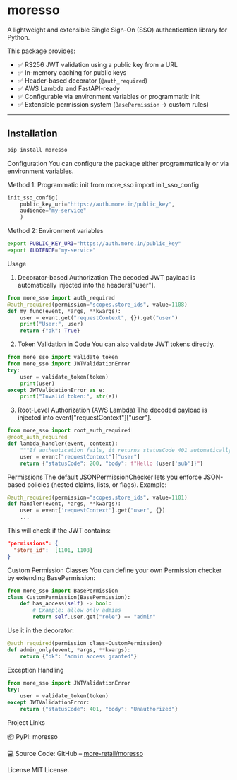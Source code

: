 # moresso  

A lightweight and extensible Single Sign-On (SSO) authentication library for Python.  

This package provides:  

- ✅ RS256 JWT validation using a public key from a URL  
- ✅ In-memory caching for public keys  
- ✅ Header-based decorator (`@auth_required`)  
- ✅ AWS Lambda and FastAPI-ready  
- ✅ Configurable via environment variables or programmatic init  
- ✅ Extensible permission system (`BasePermission` → custom rules)  

---

## Installation  

```bash
pip install moresso
```
Configuration
You can configure the package either programmatically or via environment variables.

Method 1: Programmatic init
from more_sso import init_sso_config
```python
init_sso_config(
    public_key_uri="https://auth.more.in/public_key",
    audience="my-service"
    )
```
Method 2: Environment variables
```bash
export PUBLIC_KEY_URI="https://auth.more.in/public_key"
export AUDIENCE="my-service"
```

Usage
1. Decorator-based Authorization
The decoded JWT payload is automatically injected into the headers["user"].
```python
from more_sso import auth_required
@auth_required(permission="scopes.store_ids", value=1108)
def my_func(event, *args, **kwargs):
    user = event.get("requestContext", {}).get("user")
    print("User:", user)
    return {"ok": True}

```
2. Token Validation in Code
You can also validate JWT tokens directly.
```python
from more_sso import validate_token
from more_sso import JWTValidationError
try:
    user = validate_token(token)
    print(user)
except JWTValidationError as e:
    print("Invalid token:", str(e))
```
3. Root-Level Authorization (AWS Lambda)
The decoded payload is injected into event["requestContext"]["user"].
```python
from more_sso import root_auth_required
@root_auth_required
def lambda_handler(event, context):
    """If authentication fails, it returns statusCode 401 automatically"""
    user = event["requestContext"]["user"]
    return {"statusCode": 200, "body": f"Hello {user['sub']}"}
```
Permissions
The default JSONPermissionChecker lets you enforce JSON-based policies (nested claims, lists, or flags).
Example:
```python
@auth_required(permission="scopes.store_ids", value=1101)
def handler(event, *args, **kwargs):
    user = event['requestContext'].get("user", {})
    ...
```
This will check if the JWT contains:
```json
"permissions": {
  "store_id":  [1101, 1108]
}
```
Custom Permission Classes
You can define your own Permission checker by extending BasePermission:
```python
from more_sso import BasePermission
class CustomPermission(BasePermission):
    def has_access(self) -> bool:
        # Example: allow only admins
        return self.user.get("role") == "admin"

```
Use it in the decorator:
```python
@auth_required(permission_class=CustomPermission)
def admin_only(event, *args, **kwargs):
    return {"ok": "admin access granted"}
```
Exception Handling
```python
from more_sso import JWTValidationError
try:
    user = validate_token(token)
except JWTValidationError:
    return {"statusCode": 401, "body": "Unauthorized"}
```
Project Links

📦 PyPI: moresso

💻 Source Code: GitHub – [more-retail/moresso](https://github.com/more-retail/moresso)

License
MIT License.

